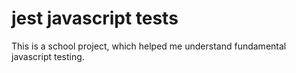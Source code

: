 # jest javascript tests
 This is a school project, which helped me understand fundamental javascript testing.
